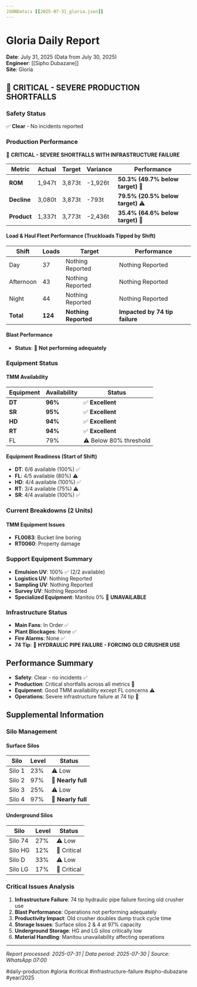 ```yaml
---
JSONData:: [[2025-07-31_gloria.json]]
---
```


# Gloria Daily Report
**Date**: July 31, 2025 (Data from July 30, 2025)  
**Engineer**: [[Sipho Dubazane]]  
**Site**: Gloria

## 🔴 CRITICAL - SEVERE PRODUCTION SHORTFALLS

### Safety Status
✅ **Clear** - No incidents reported

### Production Performance
🔴 **CRITICAL - SEVERE SHORTFALLS WITH INFRASTRUCTURE FAILURE**

| Metric | Actual | Target | Variance | Performance |
|--------|--------|--------|----------|-------------|
| **ROM** | 1,947t | 3,873t | -1,926t | **50.3% (49.7% below target)** 🔴 |
| **Decline** | 3,080t | 3,873t | -793t | **79.5% (20.5% below target)** ⚠️ |
| **Product** | 1,337t | 3,773t | -2,436t | **35.4% (64.6% below target)** 🔴 |

#### Load & Haul Fleet Performance (Truckloads Tipped by Shift)
| Shift | Loads | Target | Performance |
|-------|-------|--------|-------------|
| Day | 37 | Nothing Reported | Nothing Reported |
| Afternoon | 43 | Nothing Reported | Nothing Reported |
| Night | 44 | Nothing Reported | Nothing Reported |
| **Total** | **124** | **Nothing Reported** | **Impacted by 74 tip failure** |

#### Blast Performance
- **Status**: 🔴 **Not performing adequately**

### Equipment Status

#### TMM Availability
| Equipment | Availability | Status |
|-----------|-------------|---------|
| **DT** | **96%** | ✅ **Excellent** |
| **SR** | **95%** | ✅ **Excellent** |
| **HD** | **94%** | ✅ **Excellent** |
| **RT** | **94%** | ✅ **Excellent** |
| FL | 79% | ⚠️ Below 80% threshold |

#### Equipment Readiness (Start of Shift)
- **DT**: 6/6 available (100%) ✅
- **FL**: 4/5 available (80%) ⚠️
- **HD**: 4/4 available (100%) ✅
- **RT**: 3/4 available (75%) ⚠️
- **SR**: 4/4 available (100%) ✅

### Current Breakdowns (2 Units)

#### TMM Equipment Issues
- **FL0083**: Bucket line boring
- **RT0060**: Property damage

### Support Equipment Summary
- **Emulsion UV**: 100% ✅ (2/2 available)
- **Logistics UV**: Nothing Reported
- **Sampling UV**: Nothing Reported
- **Survey UV**: Nothing Reported
- **Specialized Equipment**: Manitou 0% 🔴 **UNAVAILABLE**

### Infrastructure Status
- **Main Fans**: In Order ✅
- **Plant Blockages**: None ✅
- **Fire Alarms**: None ✅
- **74 Tip**: 🔴 **HYDRAULIC PIPE FAILURE - FORCING OLD CRUSHER USE**

## Performance Summary
- **Safety**: Clear - no incidents ✅
- **Production**: Critical shortfalls across all metrics 🔴
- **Equipment**: Good TMM availability except FL concerns ⚠️
- **Operations**: Severe infrastructure failure at 74 tip 🔴

## Supplemental Information

### Silo Management
#### Surface Silos
| Silo | Level | Status |
|------|-------|---------|
| Silo 1 | 23% | ⚠️ Low |
| Silo 2 | 97% | 🔴 **Nearly full** |
| Silo 3 | 25% | ⚠️ Low |
| Silo 4 | 97% | 🔴 **Nearly full** |

#### Underground Silos
| Silo | Level | Status |
|------|-------|---------|
| Silo 74 | 27% | ⚠️ Low |
| Silo HG | 12% | 🔴 Critical |
| Silo D | 33% | ⚠️ Low |
| Silo LG | 17% | 🔴 Critical |

### Critical Issues Analysis
1. **Infrastructure Failure**: 74 tip hydraulic pipe failure forcing old crusher use
2. **Blast Performance**: Operations not performing adequately
3. **Productivity Impact**: Old crusher doubles dump truck cycle time
4. **Storage Issues**: Surface silos 2 & 4 at 97% capacity
5. **Underground Storage**: HG and LG silos critically low
6. **Material Handling**: Manitou unavailability affecting operations

---
*Report processed: 2025-07-31 | Data period: 2025-07-30 | Source: WhatsApp 07:00*

#daily-production #gloria #critical #infrastructure-failure #sipho-dubazane #year/2025